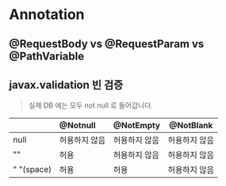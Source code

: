 # Annotation

## @RequestBody vs @RequestParam vs @PathVariable


## javax.validation 빈 검증
> 실제 DB 에는 모두 not null 로 들어갑니다.

|            | @Notnull      | @NotEmpty     | @NotBlank     |
| :--------- | :------------ | :------------ | ------------- |
| null       | 허용하지 않음 | 허용하지 않음 | 허용하지 않음 |
| ""         | 허용          | 허용하지 않음 | 허용하지 않음 |
| " "(space) | 허용          | 허용          | 허용하지 않음 |
